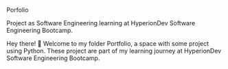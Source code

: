 Porfolio


Project as Software Engineering learning at HyperionDev Software Engineering Bootcamp.

Hey there! 👋 Welcome to my folder Portfolio, a space with some project using Python.
These project are part of my learning journey at HyperionDev Software Engineering Bootcamp.


